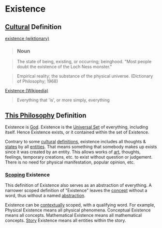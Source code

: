 # Existence

## [Cultural](./culture.md) Definition

<a href="http://en.wiktionary.org/wiki/existence" target="_blank">existence (wiktionary)</a>

> ### Noun

> The state of being, existing, or occurring; beinghood. "Most people doubt the existence of the Loch Ness monster."

> Empirical reality; the substance of the physical universe. (Dictionary of Philosophy; 1968)

<a href="https://en.wikipedia.org/wiki/Existence" target="_blank">Existence (Wikipedia)</a>

> Everything that 'is', or more simply, everything

## [This Philosophy](./this-philosophy.md) Definition

Existence is [God](./god.md). Existence is the [Universal Set](./universal-set.md) of everything, including itself. Hence Existence exists, or it contained within the set of Existence.

Contrary to some [cultural](./culture.md) [definitions](./definition.md), existence includes all thoughts & [states](./state.md) by all [entities](./entity.md). That means something that somebody makes up exists since it was created by an entity. This allows works of [art](./art.md), thoughts, feelings, temporary creations, etc. to exist without question or judgement. There is no need for physical manifestation, popular opinion, etc.

### [Scoping](./scope.md) Existence

This definition of Existence also serves as an abstraction of everything. A narrower scoped definition of "Existence" leaves the [concept](./concept.md) without a word, thus without a named [abstraction](./abstraction.md).

Existence can be [contextually](./context.md) scoped, with a qualifying word. For example, Physical Existence means all physical phenomena. Conceptual Existence means all concepts. Mathematical Existence means all mathematical concepts. [Story](./story.md) Existence means all entities within the story.
